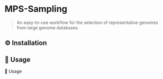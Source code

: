 # MPS-Sampling

> An easy-to-use workflow for the selection of representative genomes from large genome databases.

## ⚙️ Installation



## 🔧 Usage



🔧 Usage


